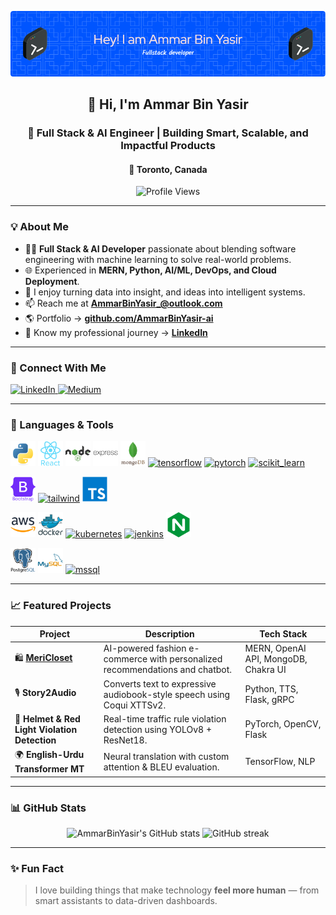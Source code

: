 ![logo](https://github.com/AmmarBinYasir-ai/AmmarBinYasir-ai/blob/main/github-header-image.png)

<h2 align="center">👋 Hi, I'm Ammar Bin Yasir</h2>
<h3 align="center">🚀 Full Stack & AI Engineer | Building Smart, Scalable, and Impactful Products</h3>
<h4 align="center">📍 Toronto, Canada</h4>

<p align="center">
  <img src="https://komarev.com/ghpvc/?username=ammarbinyasir-ai&label=Profile%20Views&color=0e75b6&style=flat" alt="Profile Views" />
</p>

---

### 💡 About Me
- 👨‍💻 **Full Stack & AI Developer** passionate about blending software engineering with machine learning to solve real-world problems.  
- 🌐 Experienced in **MERN, Python, AI/ML, DevOps, and Cloud Deployment**.  
- 🧠 I enjoy turning data into insight, and ideas into intelligent systems.  
- 📫 Reach me at **AmmarBinYasir_@outlook.com**  
- 🌎 Portfolio → [**github.com/AmmarBinYasir-ai**](https://github.com/AmmarBinYasir-ai)  
- 💼 Know my professional journey → [**LinkedIn**](https://www.linkedin.com/in/ammar-bin-yasir-a687821ab/)

---

### 🤝 Connect With Me
<p align="left">
  <a href="https://www.linkedin.com/in/ammar-bin-yasir-a687821ab/" target="_blank">
    <img src="https://raw.githubusercontent.com/rahuldkjain/github-profile-readme-generator/master/src/images/icons/Social/linked-in-alt.svg" alt="LinkedIn" height="30" width="40"/>
  </a>
  <a href="https://medium.com/@ammarbinyasir" target="_blank">
    <img src="https://raw.githubusercontent.com/rahuldkjain/github-profile-readme-generator/master/src/images/icons/Social/medium.svg" alt="Medium" height="30" width="40"/>
  </a>
</p>

---

### 🧰 Languages & Tools
<p align="left">
  <!-- Core -->
  <a href="https://www.python.org"><img src="https://raw.githubusercontent.com/devicons/devicon/master/icons/python/python-original.svg" alt="python" width="40" height="40"/></a>
  <a href="https://reactjs.org/"><img src="https://raw.githubusercontent.com/devicons/devicon/master/icons/react/react-original-wordmark.svg" alt="react" width="40" height="40"/></a>
  <a href="https://nodejs.org/"><img src="https://raw.githubusercontent.com/devicons/devicon/master/icons/nodejs/nodejs-original-wordmark.svg" alt="nodejs" width="40" height="40"/></a>
  <a href="https://expressjs.com"><img src="https://raw.githubusercontent.com/devicons/devicon/master/icons/express/express-original-wordmark.svg" alt="express" width="40" height="40"/></a>
  <a href="https://www.mongodb.com/"><img src="https://raw.githubusercontent.com/devicons/devicon/master/icons/mongodb/mongodb-original-wordmark.svg" alt="mongodb" width="40" height="40"/></a>
  <a href="https://www.tensorflow.org/"><img src="https://www.vectorlogo.zone/logos/tensorflow/tensorflow-icon.svg" alt="tensorflow" width="40" height="40"/></a>
  <a href="https://pytorch.org/"><img src="https://www.vectorlogo.zone/logos/pytorch/pytorch-icon.svg" alt="pytorch" width="40" height="40"/></a>
  <a href="https://scikit-learn.org/"><img src="https://upload.wikimedia.org/wikipedia/commons/0/05/Scikit_learn_logo_small.svg" alt="scikit_learn" width="40" height="40"/></a>

  <!-- Web / UI -->
  <a href="https://getbootstrap.com"><img src="https://raw.githubusercontent.com/devicons/devicon/master/icons/bootstrap/bootstrap-plain-wordmark.svg" alt="bootstrap" width="40" height="40"/></a>
  <a href="https://tailwindcss.com/"><img src="https://www.vectorlogo.zone/logos/tailwindcss/tailwindcss-icon.svg" alt="tailwind" width="40" height="40"/></a>
  <a href="https://www.typescriptlang.org/"><img src="https://raw.githubusercontent.com/devicons/devicon/master/icons/typescript/typescript-original.svg" alt="typescript" width="40" height="40"/></a>

  <!-- Backend / Cloud / DevOps -->
  <a href="https://aws.amazon.com/"><img src="https://raw.githubusercontent.com/devicons/devicon/master/icons/amazonwebservices/amazonwebservices-original-wordmark.svg" alt="aws" width="40" height="40"/></a>
  <a href="https://www.docker.com/"><img src="https://raw.githubusercontent.com/devicons/devicon/master/icons/docker/docker-original-wordmark.svg" alt="docker" width="40" height="40"/></a>
  <a href="https://kubernetes.io"><img src="https://www.vectorlogo.zone/logos/kubernetes/kubernetes-icon.svg" alt="kubernetes" width="40" height="40"/></a>
  <a href="https://www.jenkins.io"><img src="https://www.vectorlogo.zone/logos/jenkins/jenkins-icon.svg" alt="jenkins" width="40" height="40"/></a>
  <a href="https://www.nginx.com"><img src="https://raw.githubusercontent.com/devicons/devicon/master/icons/nginx/nginx-original.svg" alt="nginx" width="40" height="40"/></a>

  <!-- Databases -->
  <a href="https://www.postgresql.org"><img src="https://raw.githubusercontent.com/devicons/devicon/master/icons/postgresql/postgresql-original-wordmark.svg" alt="postgresql" width="40" height="40"/></a>
  <a href="https://www.mysql.com/"><img src="https://raw.githubusercontent.com/devicons/devicon/master/icons/mysql/mysql-original-wordmark.svg" alt="mysql" width="40" height="40"/></a>
  <a href="https://www.microsoft.com/en-us/sql-server"><img src="https://www.svgrepo.com/show/303229/microsoft-sql-server-logo.svg" alt="mssql" width="40" height="40"/></a>
</p>

---

### 📈 Featured Projects
| Project | Description | Tech Stack |
|----------|-------------|-------------|
| 🛍️ [**MeriCloset**](https://mericloset.vercel.app/) | AI-powered fashion e-commerce with personalized recommendations and chatbot. | MERN, OpenAI API, MongoDB, Chakra UI |
| 🎙️ **Story2Audio** | Converts text to expressive audiobook-style speech using Coqui XTTSv2. | Python, TTS, Flask, gRPC |
| 🧠 **Helmet & Red Light Violation Detection** | Real-time traffic rule violation detection using YOLOv8 + ResNet18. | PyTorch, OpenCV, Flask |
| 🌍 **English-Urdu Transformer MT** | Neural translation with custom attention & BLEU evaluation. | TensorFlow, NLP |

---

### 📊 GitHub Stats
<p align="center">
  <img src="https://github-readme-stats.vercel.app/api?username=AmmarBinYasir-ai&show_icons=true&theme=tokyonight" alt="AmmarBinYasir's GitHub stats" />
  <img src="https://github-readme-streak-stats.herokuapp.com/?user=AmmarBinYasir-ai&theme=tokyonight" alt="GitHub streak" />
</p>

---

### ✨ Fun Fact
> I love building things that make technology **feel more human** — from smart assistants to data-driven dashboards.

